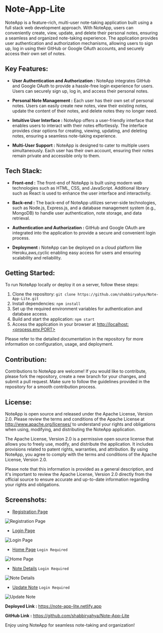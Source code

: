 # Note-App-Lite
NoteApp is a feature-rich, multi-user note-taking application built using a full stack web development approach. With NoteApp, users can conveniently create, view, update, and delete their personal notes, ensuring a seamless and organized note-taking experience. The application provides user authentication and authorization mechanisms, allowing users to sign up, log in using their GitHub or Google OAuth accounts, and securely access their own set of notes.

## Key Features:
- **User Authentication and Authorization :** NoteApp integrates GitHub and Google OAuth to provide a hassle-free login experience for users. Users can securely sign up, log in, and access their personal notes.

- **Personal Note Management :** Each user has their own set of personal notes. Users can easily create new notes, view their existing notes, update the content of their notes, and delete notes they no longer need.

- **Intuitive User Interface :** NoteApp offers a user-friendly interface that enables users to interact with their notes effortlessly. The interface provides clear options for creating, viewing, updating, and deleting notes, ensuring a seamless note-taking experience.

- **Multi-User Support :** NoteApp is designed to cater to multiple users simultaneously. Each user has their own account, ensuring their notes remain private and accessible only to them.

## Tech Stack:

- **Front-end :** The front-end of NoteApp is built using modern web technologies such as HTML, CSS, and JavaScript. Additional library such as React is used to enhance the user interface and interactivity.

- **Back-end :** The back-end of NoteApp utilizes server-side technologies, such as Node.js, Express.js, and a database management system (e.g., MongoDB) to handle user authentication, note storage, and data retrieval.

- **Authentication and Authorization :** GitHub and Google OAuth are integrated into the application to provide a secure and convenient login process.

- **Deployment :** NoteApp can be deployed on a cloud platform like Heroku,aws,cyclic enabling easy access for users and ensuring scalability and reliability.

## Getting Started:
To run NoteApp locally or deploy it on a server, follow these steps:
1. Clone the repository: `git clone https://github.com/shabbiryahya/Note-App-Lite.git`
2. Install dependencies: `npm install`
3. Set up the required environment variables for authentication and database access.
4. Build and start the application: `npm start`
5. Access the application in your browser at [http://localhost:<process.env.PORT>](http://localhost:process.env.PORT)

Please refer to the detailed documentation in the repository for more information on configuration, usage, and deployment.

## Contribution:
Contributions to NoteApp are welcome! If you would like to contribute, please fork the repository, create a new branch for your changes, and submit a pull request. Make sure to follow the guidelines provided in the repository for a smooth contribution process.

## License:

NoteApp is open source and released under the Apache License, Version 2.0. Please review the terms and conditions of the Apache License at http://www.apache.org/licenses/ to understand your rights and obligations when using, modifying, and distributing the NoteApp application.

The Apache License, Version 2.0 is a permissive open source license that allows you to freely use, modify, and distribute the application. It includes provisions related to patent rights, warranties, and attribution. By using NoteApp, you agree to comply with the terms and conditions of the Apache License, Version 2.0.

Please note that this information is provided as a general description, and it's important to review the Apache License, Version 2.0 directly from the official source to ensure accurate and up-to-date information regarding your rights and obligations.

## Screenshots:
- [Registration Page](https://note-app-lite.netlify.app/Register)

![Registration Page](https://i.imgur.com/IVeVBcq.png)

- [Login Page](https://note-app-lite.netlify.app/login)

![Login Page](https://i.imgur.com/1mnwLSY.png)

- [Home Page](https://note-app-lite.netlify.app/) `Login Required`

![Home Page](https://i.imgur.com/R53kiBk.png)

- [Note Details](https://note-app-lite.netlify.app/notes/:id) `Login Required`

![Note Details](https://i.imgur.com/eKEo4YE.png)

- [Update Note](https://note-app-lite.netlify.app/notes/edit/:id) `Login Required`

![Update Note](https://i.imgur.com/E1lA9cN.png)







**Deployed Link :** https://note-app-lite.netlify.app

**GitHub Link :** https://github.com/shabbiryahya/Note-App-Lite


Enjoy using NoteApp for seamless note-taking and organization!










